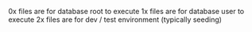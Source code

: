 0x files are for database root to execute
1x files are for database user to execute
2x files are for dev / test environment (typically seeding)
